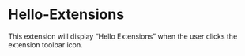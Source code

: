 # Hello-Extensions
This extension will display “Hello Extensions” when the user clicks the extension toolbar icon.

